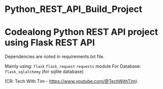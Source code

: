 # Python_REST_API_Build_Project

# Codealong Python REST API project using Flask REST API 

Dependencies are noted in requirements.txt file. 

Mainly using:
`flask`
`flask_request`
`requests` module
For Database:
`flask_sqlalchemy` (for sqlite database)



(CR: Tech With Tim - https://www.youtube.com/@TechWithTim).
